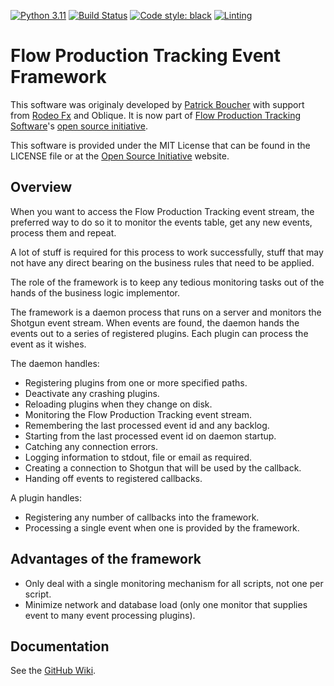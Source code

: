 [![Python 3.11](https://img.shields.io/badge/python-3.11-blue.svg)](https://www.python.org/)
[![Build Status](https://dev.azure.com/shotgun-ecosystem/Toolkit/_apis/build/status/shotgunEvents?branchName=master)](https://dev.azure.com/shotgun-ecosystem/Toolkit/_build/latest?definitionId=89&branchName=master)
[![Code style: black](https://img.shields.io/badge/code%20style-black-000000.svg)](https://github.com/psf/black)
[![Linting](https://img.shields.io/badge/PEP8%20by-Hound%20CI-a873d1.svg)](https://houndci.com)

# Flow Production Tracking Event Framework
This software was originaly developed by [Patrick
Boucher](http://www.patrickboucher.com) with support from [Rodeo
Fx](http://rodeofx.com) and Oblique. It is now part of
[Flow Production Tracking Software](https://www.autodesk.com/products/flow-production-tracking)'s [open source
initiative](https://github.com/shotgunsoftware).

This software is provided under the MIT License that can be found in the LICENSE
file or at the [Open Source Initiative](http://www.opensource.org/licenses/mit-license.php) website.


## Overview

When you want to access the Flow Production Tracking event stream, the preferred way to do so it
to monitor the events table, get any new events, process them and repeat.

A lot of stuff is required for this process to work successfully, stuff that may
not have any direct bearing on the business rules that need to be applied.

The role of the framework is to keep any tedious monitoring tasks out of the
hands of the business logic implementor.

The framework is a daemon process that runs on a server and monitors the Shotgun
event stream. When events are found, the daemon hands the events out to a series
of registered plugins. Each plugin can process the event as it wishes.

The daemon handles:

- Registering plugins from one or more specified paths.
- Deactivate any crashing plugins.
- Reloading plugins when they change on disk.
- Monitoring the Flow Production Tracking event stream.
- Remembering the last processed event id and any backlog.
- Starting from the last processed event id on daemon startup.
- Catching any connection errors.
- Logging information to stdout, file or email as required.
- Creating a connection to Shotgun that will be used by the callback.
- Handing off events to registered callbacks.

A plugin handles:

- Registering any number of callbacks into the framework.
- Processing a single event when one is provided by the framework.


## Advantages of the framework

- Only deal with a single monitoring mechanism for all scripts, not one per
  script.
- Minimize network and database load (only one monitor that supplies event to
  many event processing plugins).


## Documentation

See the [GitHub Wiki](https://github.com/shotgunsoftware/shotgunEvents/wiki).
